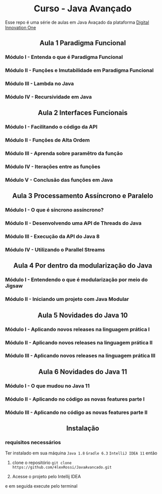 <h1 align="center">Curso - Java Avançado</h1>

Esse repo é uma série de aulas em Java Avaçado da plataforma 
[Digital Innovation One](https://digitalinnovation.one/sign-up?ref=QFX2ZVP4RU)

<h2 align="center">Aula 1 Paradigma Funcional</h2>

<h3>Módulo I - Entenda o que é Paradigma Funcional</h3>

<h3>Módulo II - Funções e Imutabilidade em Paradigma Funcional</h3>

<h3>Módulo III - Lambda no Java</h3>

<h3>Módulo IV - Recursividade em Java</h3>

<h2 align="center">Aula 2 Interfaces Funcionais</h2>

<h3>Módulo I - Facilitando o código da API</h3>

<h3>Módulo II - Funções de Alta Ordem</h3>

<h3>Módulo III - Aprenda sobre paramêtro da função</h3>

<h3>Módulo IV - Iterações entre as funções</h3>

<h3>Módulo V - Conclusão das funções em Java</h3>

<h2 align="center">Aula 3 Processamento Assíncrono e Paralelo</h2>

<h3>Módulo I - O que é síncrono assíncrono?</h3>

<h3>Módulo II - Desenvolvendo uma API de Threads do Java</h3>

<h3>Módulo III - Execução da API do Java 8</h3>

<h3>Módulo IV - Utilizando o Parallel Streams</h3>

<h2 align="center">Aula 4 Por dentro da modularização do Java</h2>

<h3>Módulo I - Entendendo o que é modularização por meio do Jigsaw</h3>

<h3>Módulo II - Iniciando um projeto com Java Modular</h3>

<h2 align="center">Aula 5 Novidades do Java 10</h2>

<h3>Módulo I - Aplicando novos releases na linguagem prática I</h3>

<h3>Módulo II - Aplicando novos releases na linguagem prática II</h3>

<h3>Módulo III - Aplicando novos releases na linguagem prática III</h3>

<h2 align="center">Aula 6 Novidades do Java 11</h2>

<h3>Módulo I - O que mudou no Java 11</h3>

<h3>Módulo II - Aplicando no código as novas features parte I</h3>

<h3>Módulo III - Aplicando no código as novas features parte II</h3>

<h2 align="center">Instalação</h2>

### requisitos necessários
Ter instalado em sua máquina
`Java 1.8`
`Gradle 6.3`
`IntelliJ IDEA 11`
então

1. clone o repositório `git clone https://github.com/4lexRossi/JavaAvancado.git`

2. Acesse o projeto pelo Intellij IDEA

e em seguida execute pelo terminal